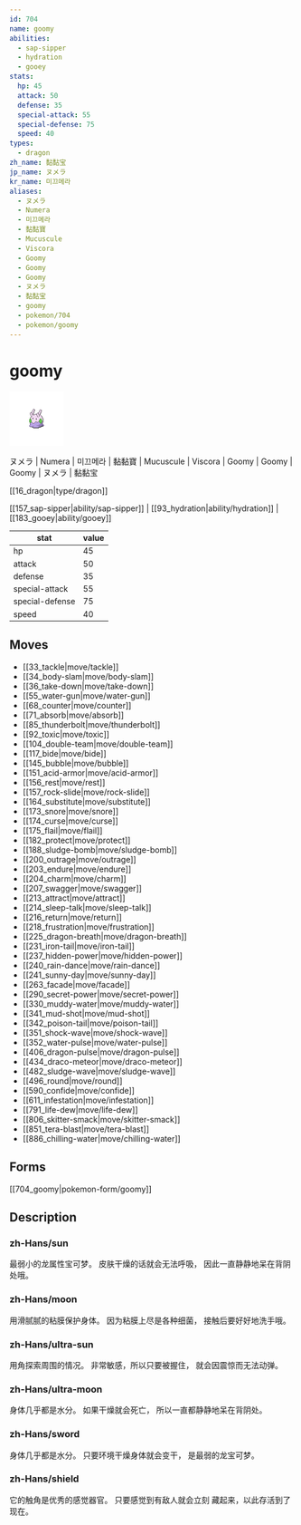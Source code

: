 ```yaml
---
id: 704
name: goomy
abilities:
  - sap-sipper
  - hydration
  - gooey
stats:
  hp: 45
  attack: 50
  defense: 35
  special-attack: 55
  special-defense: 75
  speed: 40
types:
  - dragon
zh_name: 黏黏宝
jp_name: ヌメラ
kr_name: 미끄메라
aliases:
  - ヌメラ
  - Numera
  - 미끄메라
  - 黏黏寶
  - Mucuscule
  - Viscora
  - Goomy
  - Goomy
  - Goomy
  - ヌメラ
  - 黏黏宝
  - goomy
  - pokemon/704
  - pokemon/goomy
---
```

# goomy

![](https://raw.githubusercontent.com/PokeAPI/sprites/master/sprites/pokemon/704.png)

ヌメラ | Numera | 미끄메라 | 黏黏寶 | Mucuscule | Viscora | Goomy | Goomy | Goomy | ヌメラ | 黏黏宝

[[16_dragon|type/dragon]]

[[157_sap-sipper|ability/sap-sipper]] | [[93_hydration|ability/hydration]] | [[183_gooey|ability/gooey]]

|stat|value|
|---|---|
|hp|45|
|attack|50|
|defense|35|
|special-attack|55|
|special-defense|75|
|speed|40|


## Moves

- [[33_tackle|move/tackle]]
- [[34_body-slam|move/body-slam]]
- [[36_take-down|move/take-down]]
- [[55_water-gun|move/water-gun]]
- [[68_counter|move/counter]]
- [[71_absorb|move/absorb]]
- [[85_thunderbolt|move/thunderbolt]]
- [[92_toxic|move/toxic]]
- [[104_double-team|move/double-team]]
- [[117_bide|move/bide]]
- [[145_bubble|move/bubble]]
- [[151_acid-armor|move/acid-armor]]
- [[156_rest|move/rest]]
- [[157_rock-slide|move/rock-slide]]
- [[164_substitute|move/substitute]]
- [[173_snore|move/snore]]
- [[174_curse|move/curse]]
- [[175_flail|move/flail]]
- [[182_protect|move/protect]]
- [[188_sludge-bomb|move/sludge-bomb]]
- [[200_outrage|move/outrage]]
- [[203_endure|move/endure]]
- [[204_charm|move/charm]]
- [[207_swagger|move/swagger]]
- [[213_attract|move/attract]]
- [[214_sleep-talk|move/sleep-talk]]
- [[216_return|move/return]]
- [[218_frustration|move/frustration]]
- [[225_dragon-breath|move/dragon-breath]]
- [[231_iron-tail|move/iron-tail]]
- [[237_hidden-power|move/hidden-power]]
- [[240_rain-dance|move/rain-dance]]
- [[241_sunny-day|move/sunny-day]]
- [[263_facade|move/facade]]
- [[290_secret-power|move/secret-power]]
- [[330_muddy-water|move/muddy-water]]
- [[341_mud-shot|move/mud-shot]]
- [[342_poison-tail|move/poison-tail]]
- [[351_shock-wave|move/shock-wave]]
- [[352_water-pulse|move/water-pulse]]
- [[406_dragon-pulse|move/dragon-pulse]]
- [[434_draco-meteor|move/draco-meteor]]
- [[482_sludge-wave|move/sludge-wave]]
- [[496_round|move/round]]
- [[590_confide|move/confide]]
- [[611_infestation|move/infestation]]
- [[791_life-dew|move/life-dew]]
- [[806_skitter-smack|move/skitter-smack]]
- [[851_tera-blast|move/tera-blast]]
- [[886_chilling-water|move/chilling-water]]

## Forms



[[704_goomy|pokemon-form/goomy]]

## Description

### zh-Hans/sun

最弱小的龙属性宝可梦。
皮肤干燥的话就会无法呼吸，
因此一直静静地呆在背阴处哦。

### zh-Hans/moon

用滑腻腻的粘膜保护身体。
因为粘膜上尽是各种细菌，
接触后要好好地洗手哦。

### zh-Hans/ultra-sun

用角探索周围的情况。
非常敏感，所以只要被握住，
就会因震惊而无法动弹。

### zh-Hans/ultra-moon

身体几乎都是水分。
如果干燥就会死亡，
所以一直都静静地呆在背阴处。

### zh-Hans/sword

身体几乎都是水分。
只要环境干燥身体就会变干，
是最弱的龙宝可梦。

### zh-Hans/shield

它的触角是优秀的感觉器官。
只要感觉到有敌人就会立刻
藏起来，以此存活到了现在。

